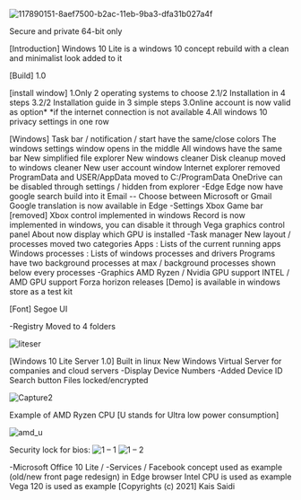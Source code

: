 ![117890151-8aef7500-b2ac-11eb-9ba3-dfa31b027a4f](https://user-images.githubusercontent.com/25367933/117924281-68ca1700-b2ed-11eb-9369-590325cfaf34.png)

Secure and private 64-bit only

[Introduction] Windows 10 Lite is a windows 10 concept rebuild with a clean and minimalist look added to it

[Build] 1.0

[install window] 1.Only 2 operating systems to choose 2.1/2 Installation in 4 steps 3.2/2 Installation guide in 3 simple steps 3.Online account is now valid as option*
*if the internet connection is not available 4.All windows 10 privacy settings in one row

[Windows] Task bar / notification / start have the same/close colors The windows settings window opens in the middle All windows have the same bar New simplified file explorer New windows cleaner Disk cleanup moved to windows cleaner New user account window Internet explorer removed ProgramData and USER/AppData moved to C:/ProgramData OneDrive can be disabled through settings / hidden from explorer -Edge Edge now have google search build into it Email -- Choose between Microsoft or Gmail Google translation is now available in Edge -Settings Xbox Game bar [removed] Xbox control implemented in windows Record is now implemented in windows, you can disable it through Vega graphics control panel About now display which GPU is installed -Task manager New layout / processes moved two categories Apps : Lists of the current running apps Windows processes : Lists of windows processes and drivers
Programs have two background processes at max / background processes shown below every processes -Graphics AMD Ryzen / Nvidia GPU support INTEL / AMD GPU support
Forza horizon releases [Demo] is available in windows store as a test kit

[Font] Segoe UI

-Registry Moved to 4 folders

![liteser](https://user-images.githubusercontent.com/25367933/117982626-1b21ce80-b32e-11eb-86cb-ca1b7d528a01.PNG)

[Windows 10 Lite Server 1.0]
Built in linux
New Windows Virtual Server for companies and cloud servers -Display Device Numbers -Added Device ID Search button
Files locked/encrypted

![Capture2](https://user-images.githubusercontent.com/25367933/118040669-c1d79080-b369-11eb-87a5-cf35778d1d90.PNG)

Example of AMD Ryzen CPU [U stands for Ultra low power consumption]

![amd_u](https://user-images.githubusercontent.com/25367933/118118203-86c67300-b3e4-11eb-8867-26914de27eeb.PNG)

Security lock for bios:
![1 – 1](https://user-images.githubusercontent.com/25367933/118166588-8e563e00-b41d-11eb-8824-364fa491b90e.png)
![1 – 2](https://user-images.githubusercontent.com/25367933/118172795-ad0c0300-b424-11eb-9760-5e1f38bf21c8.png)

-Microsoft Office 10 Lite /
-Services / Facebook concept used as example (old/new front page redesign) in Edge browser Intel CPU is used as example Vega 120 is used as example [Copyrights (c) 2021] Kais Saidi
